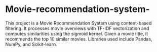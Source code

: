 # Movie-recommendation-system-
This project is a Movie Recommendation System using content-based filtering. It processes movie overviews with TF-IDF vectorization and computes similarities using the sigmoid kernel. Given a movie title, it recommends the top 10 similar movies. Libraries used include Pandas, NumPy, and Scikit-learn.
